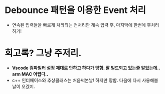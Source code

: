 # Debounce 패턴을 이용한 Event 처리
 - 연속된 입력들을 빠르게 처리되는 전처리만 계속 입력 후, 마지막에 한번에 후처리하기!

# 회고록? 그냥 주저리.
 - **Vscode 컴파일러 설정 제대로 안하고 하다가 망함. 잘 빌드되고 있는줄 알았는데.. arm MAC 어렵다..**
 - c++ 인터페이스와 추상클래스는 처음써본날! 하지만 망함. 다음에 다시 사용해볼 날이 오겠지.
